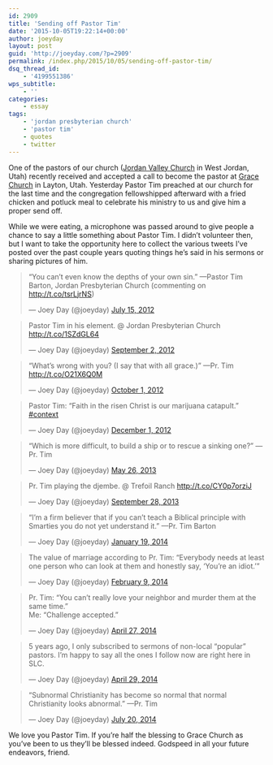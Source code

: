 ```yaml
---
id: 2909
title: 'Sending off Pastor Tim'
date: '2015-10-05T19:22:14+00:00'
author: joeyday
layout: post
guid: 'http://joeyday.com/?p=2909'
permalink: /index.php/2015/10/05/sending-off-pastor-tim/
dsq_thread_id:
    - '4199551386'
wps_subtitle:
    - ''
categories:
    - essay
tags:
    - 'jordan presbyterian church'
    - 'pastor tim'
    - quotes
    - twitter
---
```


One of the pastors of our church ([Jordan Valley Church](http://jordanvalleychurch.org/) in West Jordan, Utah) recently received and accepted a call to become the pastor at [Grace Church](http://graceutah.org) in Layton, Utah. Yesterday Pastor Tim preached at our church for the last time and the congregation fellowshipped afterward with a fried chicken and potluck meal to celebrate his ministry to us and give him a proper send off.

While we were eating, a microphone was passed around to give people a chance to say a little something about Pastor Tim. I didn’t volunteer then, but I want to take the opportunity here to collect the various tweets I’ve posted over the past couple years quoting things he’s said in his sermons or sharing pictures of him.

> “You can’t even know the depths of your own sin.” —Pastor Tim Barton, Jordan Presbyterian Church (commenting on <http://t.co/tsrLjrNS>)
> 
> — Joey Day (@joeyday) [July 15, 2012](https://twitter.com/joeyday/status/224544338305236992)

<script async="" charset="utf-8" src="//platform.twitter.com/widgets.js"></script>

> Pastor Tim in his element. @ Jordan Presbyterian Church <http://t.co/1SZdGL64>
> 
> — Joey Day (@joeyday) [September 2, 2012](https://twitter.com/joeyday/status/242297826544078848)

 <script async="" charset="utf-8" src="//platform.twitter.com/widgets.js"></script>

> “What’s wrong with you? (I say that with all grace.)” —Pr. Tim <http://t.co/O21X6Q0M>
> 
> — Joey Day (@joeyday) [October 1, 2012](https://twitter.com/joeyday/status/252783758074339328)

<script async="" charset="utf-8" src="//platform.twitter.com/widgets.js"></script>

> Pastor Tim: “Faith in the risen Christ is our marijuana catapult.” [\#context](https://twitter.com/hashtag/context?src=hash)
> 
> — Joey Day (@joeyday) [December 1, 2012](https://twitter.com/joeyday/status/275021698682728450)

 <script async="" charset="utf-8" src="//platform.twitter.com/widgets.js"></script>

> “Which is more difficult, to build a ship or to rescue a sinking one?” —Pr. Tim
> 
> — Joey Day (@joeyday) [May 26, 2013](https://twitter.com/joeyday/status/338697105923272704)

<script async="" charset="utf-8" src="//platform.twitter.com/widgets.js"></script>

> Pr. Tim playing the djembe. @ Trefoil Ranch <http://t.co/CY0p7orziJ>
> 
> — Joey Day (@joeyday) [September 28, 2013](https://twitter.com/joeyday/status/383980788804775936)

 <script async="" charset="utf-8" src="//platform.twitter.com/widgets.js"></script>

> “I’m a firm believer that if you can’t teach a Biblical principle with Smarties you do not yet understand it.” —Pr. Tim Barton
> 
> — Joey Day (@joeyday) [January 19, 2014](https://twitter.com/joeyday/status/424952618641682432)

<script async="" charset="utf-8" src="//platform.twitter.com/widgets.js"></script>

> The value of marriage according to Pr. Tim: “Everybody needs at least one person who can look at them and honestly say, ‘You’re an idiot.’”
> 
> — Joey Day (@joeyday) [February 9, 2014](https://twitter.com/joeyday/status/432568145027403776)

 <script async="" charset="utf-8" src="//platform.twitter.com/widgets.js"></script>

> Pr. Tim: “You can’t really love your neighbor and murder them at the same time.”  
> Me: “Challenge accepted.”
> 
> — Joey Day (@joeyday) [April 27, 2014](https://twitter.com/joeyday/status/460470584611065857)

<script async="" charset="utf-8" src="//platform.twitter.com/widgets.js"></script>

> 5 years ago, I only subscribed to sermons of non-local “popular” pastors. I’m happy to say all the ones I follow now are right here in SLC.
> 
> — Joey Day (@joeyday) [April 29, 2014](https://twitter.com/joeyday/status/461158259089342464)

 <script async="" charset="utf-8" src="//platform.twitter.com/widgets.js"></script>

> “Subnormal Christianity has become so normal that normal Christianity looks abnormal.” —Pr. Tim
> 
> — Joey Day (@joeyday) [July 20, 2014](https://twitter.com/joeyday/status/490901302994419712)

<script async="" charset="utf-8" src="//platform.twitter.com/widgets.js"></script>

We love you Pastor Tim. If you’re half the blessing to Grace Church as you’ve been to us they’ll be blessed indeed. Godspeed in all your future endeavors, friend.